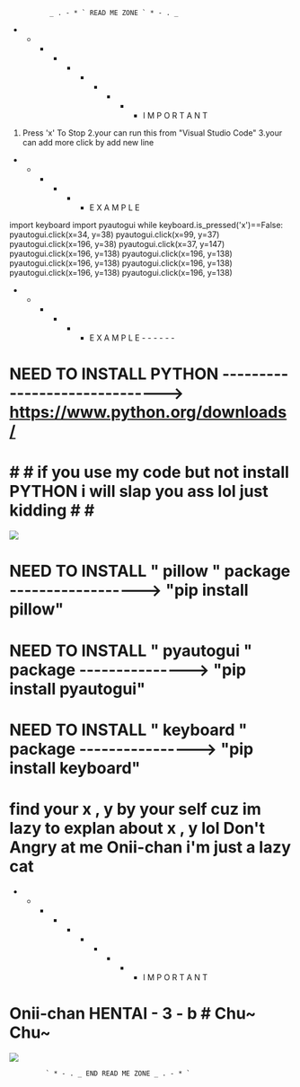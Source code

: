               _ . - * ` READ ME ZONE ` * - . _
               
- - - - - - - - - - I M P O R T A N T
1. Press 'x' To Stop
2.your can run this from "Visual Studio Code"
3.your can add more click by add new line 

- - - - - - E X A M P L E

import keyboard
import pyautogui
while keyboard.is_pressed('x')==False:
    pyautogui.click(x=34, y=38)
    pyautogui.click(x=99, y=37)
    pyautogui.click(x=196, y=38)
    pyautogui.click(x=37, y=147)
    pyautogui.click(x=196, y=138)
    pyautogui.click(x=196, y=138)
    pyautogui.click(x=196, y=138)
    pyautogui.click(x=196, y=138)
    pyautogui.click(x=196, y=138)
    pyautogui.click(x=196, y=138)
    
- - - - - - E X A M P L E - - - - - -

# NEED TO INSTALL PYTHON ------------------------------> https://www.python.org/downloads/

# # # if you use  my code but not install PYTHON i will slap you ass lol just kidding # # #
![](https://media.tenor.com/b_4ERajyrPEAAAAC/slap-butts-anime.gif)

# NEED TO INSTALL " pillow " package ------------------>  "pip install pillow"
# NEED TO INSTALL " pyautogui " package --------------->  "pip install pyautogui"
# NEED TO INSTALL " keyboard " package ---------------->  "pip install keyboard"

# find your x , y by your self cuz im lazy to explan about x , y lol  Don't Angry at me Onii-chan i'm just a lazy cat

- - - - - - - - - - I M P O R T A N T
# Onii-chan HENTAI - 3 - b # Chu~ Chu~
![](https://i.pinimg.com/originals/85/9e/45/859e45f9ce5db1f307f874c14595d5f6.gif)
                  
             ` * - . _ END READ ME ZONE _ . - * `
